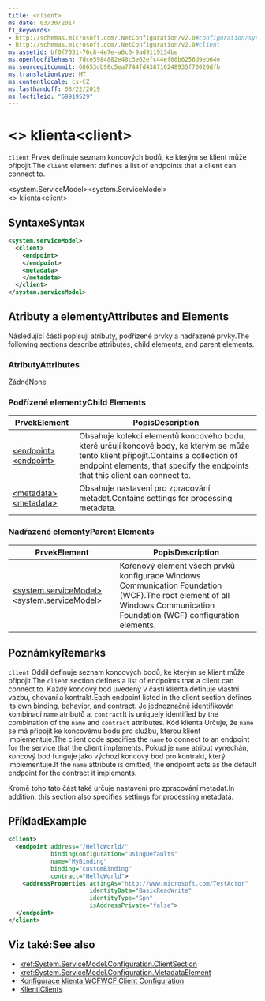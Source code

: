```yaml
---
title: <client>
ms.date: 03/30/2017
f1_keywords:
- http://schemas.microsoft.com/.NetConfiguration/v2.0#configuration/system.ServiceModel/client
- http://schemas.microsoft.com/.NetConfiguration/v2.0#client
ms.assetid: bf0f7031-76c8-4e7e-a6c6-9ad9119134be
ms.openlocfilehash: 7dce5984882e48c3e62efc44ef00b6256d9eb64e
ms.sourcegitcommit: 68653db98c5ea7744fd438710248935f70020dfb
ms.translationtype: MT
ms.contentlocale: cs-CZ
ms.lasthandoff: 08/22/2019
ms.locfileid: "69919529"
---
```

# <a name="client"></a><span data-ttu-id="caf0a-101">\<> klienta</span><span class="sxs-lookup"><span data-stu-id="caf0a-101">\<client></span></span>
<span data-ttu-id="caf0a-102">`client` Prvek definuje seznam koncových bodů, ke kterým se klient může připojit.</span><span class="sxs-lookup"><span data-stu-id="caf0a-102">The `client` element defines a list of endpoints that a client can connect to.</span></span>  
  
 <span data-ttu-id="caf0a-103">\<system.ServiceModel></span><span class="sxs-lookup"><span data-stu-id="caf0a-103">\<system.ServiceModel></span></span>  
<span data-ttu-id="caf0a-104">\<> klienta</span><span class="sxs-lookup"><span data-stu-id="caf0a-104">\<client></span></span>  
  
## <a name="syntax"></a><span data-ttu-id="caf0a-105">Syntaxe</span><span class="sxs-lookup"><span data-stu-id="caf0a-105">Syntax</span></span>  
  
```xml  
<system.serviceModel>
  <client>
    <endpoint>
    </endpoint>
    <metadata>
    </metadata>
  </client>
</system.serviceModel>
```  
  
## <a name="attributes-and-elements"></a><span data-ttu-id="caf0a-106">Atributy a elementy</span><span class="sxs-lookup"><span data-stu-id="caf0a-106">Attributes and Elements</span></span>  
 <span data-ttu-id="caf0a-107">Následující části popisují atributy, podřízené prvky a nadřazené prvky.</span><span class="sxs-lookup"><span data-stu-id="caf0a-107">The following sections describe attributes, child elements, and parent elements.</span></span>  
  
### <a name="attributes"></a><span data-ttu-id="caf0a-108">Atributy</span><span class="sxs-lookup"><span data-stu-id="caf0a-108">Attributes</span></span>  
 <span data-ttu-id="caf0a-109">Žádné</span><span class="sxs-lookup"><span data-stu-id="caf0a-109">None</span></span>  
  
### <a name="child-elements"></a><span data-ttu-id="caf0a-110">Podřízené elementy</span><span class="sxs-lookup"><span data-stu-id="caf0a-110">Child Elements</span></span>  
  
|<span data-ttu-id="caf0a-111">Prvek</span><span class="sxs-lookup"><span data-stu-id="caf0a-111">Element</span></span>|<span data-ttu-id="caf0a-112">Popis</span><span class="sxs-lookup"><span data-stu-id="caf0a-112">Description</span></span>|  
|-------------|-----------------|  
|[<span data-ttu-id="caf0a-113">\<endpoint></span><span class="sxs-lookup"><span data-stu-id="caf0a-113">\<endpoint></span></span>](endpoint-of-client.md)|<span data-ttu-id="caf0a-114">Obsahuje kolekci elementů koncového bodu, které určují koncové body, ke kterým se může tento klient připojit.</span><span class="sxs-lookup"><span data-stu-id="caf0a-114">Contains a collection of endpoint elements, that specify the endpoints that this client can connect to.</span></span>|  
|[<span data-ttu-id="caf0a-115">\<metadata></span><span class="sxs-lookup"><span data-stu-id="caf0a-115">\<metadata></span></span>](metadata.md)|<span data-ttu-id="caf0a-116">Obsahuje nastavení pro zpracování metadat.</span><span class="sxs-lookup"><span data-stu-id="caf0a-116">Contains settings for processing metadata.</span></span>|  
  
### <a name="parent-elements"></a><span data-ttu-id="caf0a-117">Nadřazené elementy</span><span class="sxs-lookup"><span data-stu-id="caf0a-117">Parent Elements</span></span>  
  
|<span data-ttu-id="caf0a-118">Prvek</span><span class="sxs-lookup"><span data-stu-id="caf0a-118">Element</span></span>|<span data-ttu-id="caf0a-119">Popis</span><span class="sxs-lookup"><span data-stu-id="caf0a-119">Description</span></span>|  
|-------------|-----------------|  
|[<span data-ttu-id="caf0a-120">\<system.serviceModel></span><span class="sxs-lookup"><span data-stu-id="caf0a-120">\<system.serviceModel></span></span>](system-servicemodel.md)|<span data-ttu-id="caf0a-121">Kořenový element všech prvků konfigurace Windows Communication Foundation (WCF).</span><span class="sxs-lookup"><span data-stu-id="caf0a-121">The root element of all Windows Communication Foundation (WCF) configuration elements.</span></span>|  
  
## <a name="remarks"></a><span data-ttu-id="caf0a-122">Poznámky</span><span class="sxs-lookup"><span data-stu-id="caf0a-122">Remarks</span></span>  
 <span data-ttu-id="caf0a-123">`client` Oddíl definuje seznam koncových bodů, ke kterým se klient může připojit.</span><span class="sxs-lookup"><span data-stu-id="caf0a-123">The `client` section defines a list of endpoints that a client can connect to.</span></span> <span data-ttu-id="caf0a-124">Každý koncový bod uvedený v části klienta definuje vlastní vazbu, chování a kontrakt.</span><span class="sxs-lookup"><span data-stu-id="caf0a-124">Each endpoint listed in the client section defines its own binding, behavior, and contract.</span></span> <span data-ttu-id="caf0a-125">Je jednoznačně identifikován kombinací `name` atributů a. `contract`</span><span class="sxs-lookup"><span data-stu-id="caf0a-125">It is uniquely identified by the combination of the `name` and `contract` attributes.</span></span> <span data-ttu-id="caf0a-126">Kód klienta Určuje, že `name` se má připojit ke koncovému bodu pro službu, kterou klient implementuje.</span><span class="sxs-lookup"><span data-stu-id="caf0a-126">The client code specifies the `name` to connect to an endpoint for the service that the client implements.</span></span> <span data-ttu-id="caf0a-127">Pokud je `name` atribut vynechán, koncový bod funguje jako výchozí koncový bod pro kontrakt, který implementuje.</span><span class="sxs-lookup"><span data-stu-id="caf0a-127">If the `name` attribute is omitted, the endpoint acts as the default endpoint for the contract it implements.</span></span>  
  
 <span data-ttu-id="caf0a-128">Kromě toho tato část také určuje nastavení pro zpracování metadat.</span><span class="sxs-lookup"><span data-stu-id="caf0a-128">In addition, this section also specifies settings for processing metadata.</span></span>  
  
## <a name="example"></a><span data-ttu-id="caf0a-129">Příklad</span><span class="sxs-lookup"><span data-stu-id="caf0a-129">Example</span></span>  
  
```xml  
<client>
  <endpoint address="/HelloWorld/"
            bindingConfiguration="usingDefaults"
            name="MyBinding"
            binding="customBinding"
            contract="HelloWorld">
    <addressProperties actingAs="http://www.microsoft.com/TestActor"
                       identityData="BasicReadWrite"
                       identityType="Spn"
                       isAddressPrivate="false">
  </endpoint>
</client>
```  
  
## <a name="see-also"></a><span data-ttu-id="caf0a-130">Viz také:</span><span class="sxs-lookup"><span data-stu-id="caf0a-130">See also</span></span>

- <xref:System.ServiceModel.Configuration.ClientSection>
- <xref:System.ServiceModel.Configuration.MetadataElement>
- [<span data-ttu-id="caf0a-131">Konfigurace klienta WCF</span><span class="sxs-lookup"><span data-stu-id="caf0a-131">WCF Client Configuration</span></span>](../../../wcf/feature-details/client-configuration.md)
- [<span data-ttu-id="caf0a-132">Klienti</span><span class="sxs-lookup"><span data-stu-id="caf0a-132">Clients</span></span>](../../../wcf/feature-details/clients.md)

